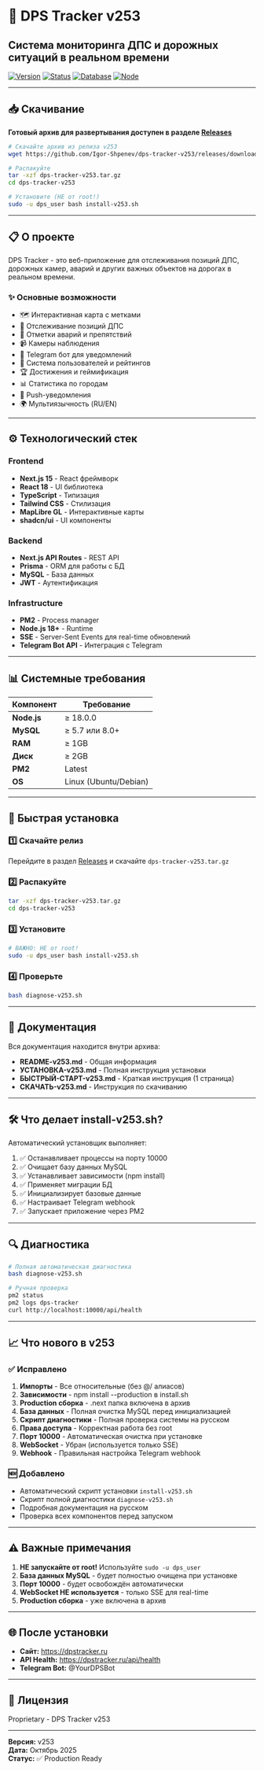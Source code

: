 # 🚗 DPS Tracker v253

## Система мониторинга ДПС и дорожных ситуаций в реальном времени

[![Version](https://img.shields.io/badge/version-253-blue.svg)](https://github.com/Igor-Shpenev/dps-tracker-v253)
[![Status](https://img.shields.io/badge/status-production-green.svg)](https://github.com)
[![Database](https://img.shields.io/badge/database-MySQL-orange.svg)](https://github.com)
[![Node](https://img.shields.io/badge/node-%3E%3D18-brightgreen.svg)](https://github.com)

---

## 📥 Скачивание

**Готовый архив для развертывания доступен в разделе [Releases](https://github.com/Igor-Shpenev/dps-tracker-v253/releases/tag/v253)**

```bash
# Скачайте архив из релиза v253
wget https://github.com/Igor-Shpenev/dps-tracker-v253/releases/download/v253/dps-tracker-v253.tar.gz

# Распакуйте
tar -xzf dps-tracker-v253.tar.gz
cd dps-tracker-v253

# Установите (НЕ от root!)
sudo -u dps_user bash install-v253.sh
```

---

## 📋 О проекте

DPS Tracker - это веб-приложение для отслеживания позиций ДПС, дорожных камер, аварий и других важных объектов на дорогах в реальном времени.

### ✨ Основные возможности

- 🗺️ Интерактивная карта с метками
- 👮 Отслеживание позиций ДПС
- 🚗 Отметки аварий и препятствий
- 📹 Камеры наблюдения
- 🤖 Telegram бот для уведомлений
- 👥 Система пользователей и рейтингов
- 🏆 Достижения и геймификация
- 📊 Статистика по городам
- 🔔 Push-уведомления
- 🌍 Мультиязычность (RU/EN)

---

## ⚙️ Технологический стек

### Frontend
- **Next.js 15** - React фреймворк
- **React 18** - UI библиотека
- **TypeScript** - Типизация
- **Tailwind CSS** - Стилизация
- **MapLibre GL** - Интерактивные карты
- **shadcn/ui** - UI компоненты

### Backend
- **Next.js API Routes** - REST API
- **Prisma** - ORM для работы с БД
- **MySQL** - База данных
- **JWT** - Аутентификация

### Infrastructure
- **PM2** - Process manager
- **Node.js 18+** - Runtime
- **SSE** - Server-Sent Events для real-time обновлений
- **Telegram Bot API** - Интеграция с Telegram

---

## 📊 Системные требования

| Компонент | Требование |
|-----------|------------|
| **Node.js** | ≥ 18.0.0 |
| **MySQL** | ≥ 5.7 или 8.0+ |
| **RAM** | ≥ 1GB |
| **Диск** | ≥ 2GB |
| **PM2** | Latest |
| **OS** | Linux (Ubuntu/Debian) |

---

## 🚀 Быстрая установка

### 1️⃣ Скачайте релиз

Перейдите в раздел [Releases](https://github.com/Igor-Shpenev/dps-tracker-v253/releases/tag/v253) и скачайте `dps-tracker-v253.tar.gz`

### 2️⃣ Распакуйте

```bash
tar -xzf dps-tracker-v253.tar.gz
cd dps-tracker-v253
```

### 3️⃣ Установите

```bash
# ВАЖНО: НЕ от root!
sudo -u dps_user bash install-v253.sh
```

### 4️⃣ Проверьте

```bash
bash diagnose-v253.sh
```

---

## 📖 Документация

Вся документация находится внутри архива:

- **README-v253.md** - Общая информация
- **УСТАНОВКА-v253.md** - Полная инструкция установки
- **БЫСТРЫЙ-СТАРТ-v253.md** - Краткая инструкция (1 страница)
- **СКАЧАТЬ-v253.md** - Инструкция по скачиванию

---

## 🛠️ Что делает install-v253.sh?

Автоматический установщик выполняет:

1. ✅ Останавливает процессы на порту 10000
2. ✅ Очищает базу данных MySQL
3. ✅ Устанавливает зависимости (npm install)
4. ✅ Применяет миграции БД
5. ✅ Инициализирует базовые данные
6. ✅ Настраивает Telegram webhook
7. ✅ Запускает приложение через PM2

---

## 🔍 Диагностика

```bash
# Полная автоматическая диагностика
bash diagnose-v253.sh

# Ручная проверка
pm2 status
pm2 logs dps-tracker
curl http://localhost:10000/api/health
```

---

## 📈 Что нового в v253

### ✅ Исправлено

1. **Импорты** - Все относительные (без @/ алиасов)
2. **Зависимости** - npm install --production в install.sh
3. **Production сборка** - .next папка включена в архив
4. **База данных** - Полная очистка MySQL перед инициализацией
5. **Скрипт диагностики** - Полная проверка системы на русском
6. **Права доступа** - Корректная работа без root
7. **Порт 10000** - Автоматическая очистка при установке
8. **WebSocket** - Убран (используется только SSE)
9. **Webhook** - Правильная настройка Telegram webhook

### 🆕 Добавлено

- Автоматический скрипт установки `install-v253.sh`
- Скрипт полной диагностики `diagnose-v253.sh`
- Подробная документация на русском
- Проверка всех компонентов перед запуском

---

## ⚠️ Важные примечания

1. **НЕ запускайте от root!** Используйте `sudo -u dps_user`
2. **База данных MySQL** - будет полностью очищена при установке
3. **Порт 10000** - будет освобождён автоматически
4. **WebSocket НЕ используется** - только SSE для real-time
5. **Production сборка** - уже включена в архив

---

## 🌐 После установки

- **Сайт:** https://dpstracker.ru
- **API Health:** https://dpstracker.ru/api/health  
- **Telegram Bot:** @YourDPSBot

---

## 📄 Лицензия

Proprietary - DPS Tracker v253

---

**Версия:** v253  
**Дата:** Октябрь 2025  
**Статус:** ✅ Production Ready